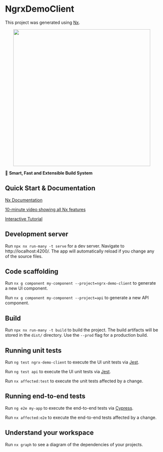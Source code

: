 # NgrxDemoClient

This project was generated using [Nx](https://nx.dev).

<p style="text-align: center;"><img src="https://raw.githubusercontent.com/nrwl/nx/master/images/nx-logo.png" width="450"></p>

🔎 **Smart, Fast and Extensible Build System**

## Quick Start & Documentation

[Nx Documentation](https://nx.dev/angular)

[10-minute video showing all Nx features](https://nx.dev/getting-started/intro)

[Interactive Tutorial](https://nx.dev/react-tutorial/01-create-application)

## Development server

Run `npx nx run-many -t serve` for a dev server. Navigate to http://localhost:4200/. The app will automatically reload if you change any of the source files.

## Code scaffolding

Run `nx g component my-component --project=ngrx-demo-client` to generate a new UI component.

Run `nx g component my-component --project=api` to generate a new API component.

## Build

Run `npx nx run-many -t build` to build the project. The build artifacts will be stored in the `dist/` directory. Use the `--prod` flag for a production build.

## Running unit tests

Run `ng test ngrx-demo-client` to execute the UI unit tests via [Jest](https://jestjs.io).

Run `ng test api` to execute the UI unit tests via [Jest](https://jestjs.io).

Run `nx affected:test` to execute the unit tests affected by a change.

## Running end-to-end tests

Run `ng e2e my-app` to execute the end-to-end tests via [Cypress](https://www.cypress.io).

Run `nx affected:e2e` to execute the end-to-end tests affected by a change.

## Understand your workspace

Run `nx graph` to see a diagram of the dependencies of your projects.
